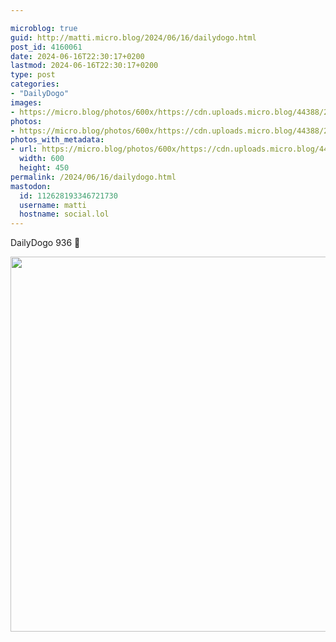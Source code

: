```yaml
---

microblog: true
guid: http://matti.micro.blog/2024/06/16/dailydogo.html
post_id: 4160061
date: 2024-06-16T22:30:17+0200
lastmod: 2024-06-16T22:30:17+0200
type: post
categories:
- "DailyDogo"
images:
- https://micro.blog/photos/600x/https://cdn.uploads.micro.blog/44388/2024/dc5f8e6aab7246adb3161d0f821bf90c.jpg
photos:
- https://micro.blog/photos/600x/https://cdn.uploads.micro.blog/44388/2024/dc5f8e6aab7246adb3161d0f821bf90c.jpg
photos_with_metadata:
- url: https://micro.blog/photos/600x/https://cdn.uploads.micro.blog/44388/2024/dc5f8e6aab7246adb3161d0f821bf90c.jpg
  width: 600
  height: 450
permalink: /2024/06/16/dailydogo.html
mastodon:
  id: 112628193346721730
  username: matti
  hostname: social.lol
---
```

DailyDogo 936 🐶

<img src="/media/uploads/2024/dc5f8e6aab7246adb3161d0f821bf90c.jpg" width="600" alt="" />
